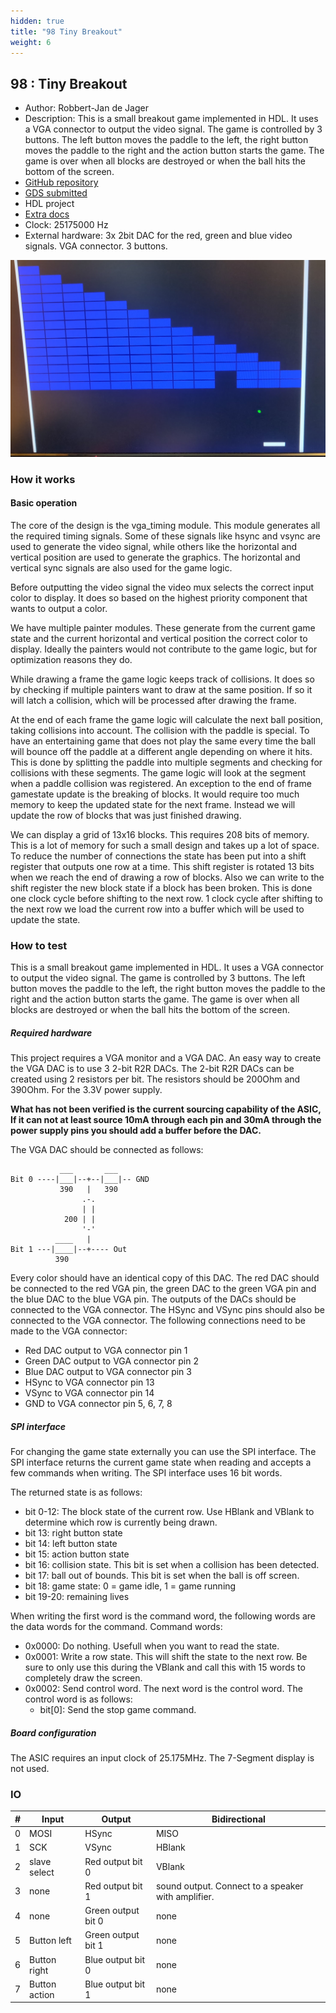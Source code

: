 ```yaml
---
hidden: true
title: "98 Tiny Breakout"
weight: 6
---
```


## 98 : Tiny Breakout

* Author: Robbert-Jan de Jager
* Description: This is a small breakout game implemented in HDL. It uses a VGA connector to output the video signal. The game is controlled by 3 buttons. The left button moves the paddle to the left, the right button moves the paddle to the right and the action button starts the game. The game is over when all blocks are destroyed or when the ball hits the bottom of the screen.
* [GitHub repository](https://github.com/robojan/tt04-breakout-submission)
* [GDS submitted](https://github.com/robojan/tt04-breakout-submission/actions/runs/5778717649)
* HDL project
* [Extra docs](https://github.com/robojan/tt04-breakout-submission/blob/main/README.md)
* Clock: 25175000 Hz
* External hardware: 3x 2bit DAC for the red, green and blue video signals. VGA connector. 3 buttons.

![picture](images/picture.jpg)

### How it works

#### Basic operation

The core of the design is the vga_timing module. This module generates all the required timing signals. Some of these signals like hsync and vsync
are used to generate the video signal, while others like the horizontal and vertical position are used to generate the graphics. The horizontal and
vertical sync signals are also used for the game logic.

Before outputting the video signal the video mux selects the correct input color to display. It does so based on the highest priority component that
wants to output a color.

We have multiple painter modules. These generate from the current game state and the current horizontal and vertical position the correct color to
display. Ideally the painters would not contribute to the game logic, but for optimization reasons they do.

While drawing a frame the game logic keeps track of collisions. It does so by checking if multiple painters want to draw at the same position. If so
it will latch a collision, which will be processed after drawing the frame.

At the end of each frame the game logic will calculate the next ball position, taking collisions into account. The collision with the paddle is special.
To have an entertaining game that does not play the same every time the ball will bounce off the paddle at a different angle depending on where it hits.
This is done by splitting the paddle into multiple segments and checking for collisions with these segments. The game logic will look at the segment
when a paddle collision was registered. An exception to the end of frame gamestate update is the breaking of blocks. It would require too much memory to
keep the updated state for the next frame. Instead we will update the row of blocks that was just finished drawing.

We can display a grid of 13x16 blocks. This requires 208 bits of memory. This is a lot of memory for such a small design and takes up a lot of space.
To reduce the number of connections the state has been put into a shift register that outputs one row at a time. This shift register is rotated 13 bits
when we reach the end of drawing a row of blocks. Also we can write to the shift register the new block state if a block has been broken. This is done
one clock cycle before shifting to the next row. 1 clock cycle after shifting to the next row we load the current row into a buffer which will be used
to update the state.


### How to test

This is a small breakout game implemented in HDL. It uses a VGA connector to output the video signal.
The game is controlled by 3 buttons.
The left button moves the paddle to the left, the right button moves the paddle to the right and the action button starts the game.
The game is over when all blocks are destroyed or when the ball hits the bottom of the screen.

##### Required hardware

This project requires a VGA monitor and a VGA DAC. An easy way to create the VGA DAC is to use 3 2-bit R2R DACs.
The 2-bit R2R DACs can be created using 2 resistors per bit. The resistors should be 200Ohm and 390Ohm. For the 3.3V power supply.

**What has not been verified is the current sourcing capability of the ASIC, If it can not at least source 10mA through each pin and
30mA through the power supply pins you should add a buffer before the DAC.**

The VGA DAC should be connected as follows:

```
           ___       ___
Bit 0 ----|___|--+--|___|-- GND
           390   |   390
                .-.
                | |
            200 | |
                '-'
          ____   |  
Bit 1 ---|____|--+---- Out
          390
```

Every color should have an identical copy of this DAC. The red DAC should be connected to the red VGA pin,
the green DAC to the green VGA pin and the blue DAC to the blue VGA pin. The outputs of the DACs should be connected to the VGA
connector. The HSync and VSync pins should also be connected to the VGA connector.
The following connections need to be made to the VGA connector:

- Red DAC output to VGA connector pin 1
- Green DAC output to VGA connector pin 2
- Blue DAC output to VGA connector pin 3
- HSync to VGA connector pin 13
- VSync to VGA connector pin 14
- GND to VGA connector pin 5, 6, 7, 8

##### SPI interface

For changing the game state externally you can use the SPI interface.
The SPI interface returns the current game state when reading and accepts a few commands when writing.
The SPI interface uses 16 bit words.

The returned state is as follows:

- bit 0-12: The block state of the current row. Use HBlank and VBlank to determine which row is currently being drawn.
- bit 13: right button state
- bit 14: left button state
- bit 15: action button state
- bit 16: collision state. This bit is set when a collision has been detected.
- bit 17: ball out of bounds. This bit is set when the ball is off screen.
- bit 18: game state: 0 = game idle, 1 = game running
- bit 19-20: remaining lives

When writing the first word is the command word, the following words are the data words for the command.
Command words:

- 0x0000: Do nothing. Usefull when you want to read the state.
- 0x0001: Write a row state. This will shift the state to the next row. Be sure to only use this during the VBlank and call
  this with 15 words to completely draw the screen.
- 0x0002: Send control word. The next word is the control word. The control word is as follows:
  - bit[0]: Send the stop game command.

##### Board configuration

The ASIC requires an input clock of 25.175MHz. The 7-Segment display is not used.


### IO

| # | Input        | Output       | Bidirectional      |
|---|--------------|--------------| -------------------|
| 0 | MOSI  | HSync | MISO |
| 1 | SCK  | VSync | HBlank |
| 2 | slave select  | Red output bit 0 | VBlank |
| 3 | none  | Red output bit 1 | sound output. Connect to a speaker with amplifier. |
| 4 | none  | Green output bit 0 | none |
| 5 | Button left  | Green output bit 1 | none |
| 6 | Button right  | Blue output bit 0 | none |
| 7 | Button action  | Blue output bit 1 | none |
